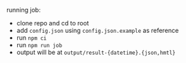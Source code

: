running job:

- clone repo and cd to root
- add `config.json` using `config.json.example` as reference
- run `npm ci`
- run `npm run job`
- output will be at `output/result-{datetime}.{json,hmtl}`
